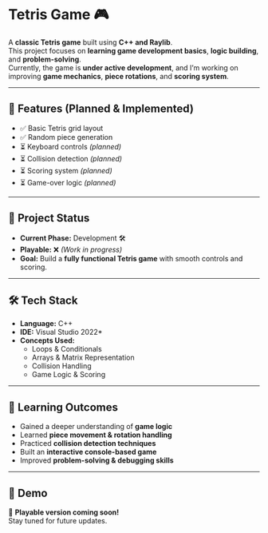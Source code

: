 # **Tetris Game** 🎮  

A **classic Tetris game** built using **C++ and Raylib**.  
This project focuses on **learning game development basics**, **logic building**, and **problem-solving**.  
Currently, the game is **under active development**, and I’m working on improving **game mechanics**, **piece rotations**, and **scoring system**.

---

## **🚀 Features (Planned & Implemented)**  

- ✅ Basic Tetris grid layout  
- ✅ Random piece generation  
- ⏳ Keyboard controls *(planned)*  
- ⏳ Collision detection *(planned)*  
- ⏳ Scoring system *(planned)*  
- ⏳ Game-over logic *(planned)*  

---

## **📌 Project Status**  

- **Current Phase:** Development 🛠️  
- **Playable:** ❌ *(Work in progress)*  
- **Goal:** Build a **fully functional Tetris game** with smooth controls and scoring.

---

## **🛠️ Tech Stack**  

- **Language:** C++  
- **IDE:** Visual Studio 2022*  
- **Concepts Used:**  
  - Loops & Conditionals  
  - Arrays & Matrix Representation  
  - Collision Handling  
  - Game Logic & Scoring

---

## **🎯 Learning Outcomes**  

- Gained a deeper understanding of **game logic**  
- Learned **piece movement & rotation handling**  
- Practiced **collision detection techniques**  
- Built an **interactive console-based game**  
- Improved **problem-solving & debugging skills**

---


## **📸 Demo**  

🚧 **Playable version coming soon!**  
Stay tuned for future updates.
